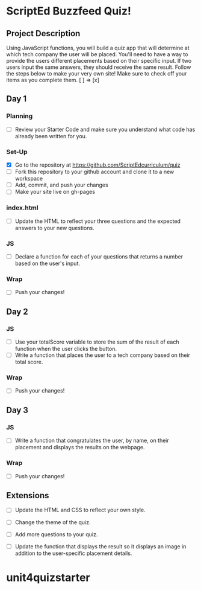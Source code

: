 # ScriptEd Buzzfeed Quiz!

## Project Description
Using JavaScript functions, you will build a quiz  app that will determine at which tech company the user will be placed. You'll need to have a way to provide the users different placements based on their specific input. If two users input the same answers, they should receive the same result. Follow the steps below to make your very own site! 
Make sure to check off your items as you complete them. [ ] => [x]


## Day 1
### Planning
- [ ] Review your Starter Code and make sure you understand what code has already been written for you.
### Set-Up
- [x] Go to the repository at https://github.com/ScriptEdcurriculum/quiz
- [ ] Fork this repository to your github account and clone it to a new workspace
- [ ] Add, commit, and push your changes
- [ ] Make your site live on gh-pages
### index.html
-  [ ] Update the HTML to reflect your three questions and the expected answers to your new questions.
### JS
- [ ] Declare a function for each of your questions that returns a number based on the user's input. 
### Wrap
- [ ] Push your changes!

## Day 2
### JS
- [ ] Use your totalScore variable to store the sum of the result of each function when the user clicks the button.
- [ ] Write a function that places the user to a tech company based on their total score.
### Wrap
- [ ] Push your changes!


## Day 3
### JS
- [ ] Write a function that congratulates the user, by name, on their placement and displays the results on the webpage.

### Wrap
- [ ] Push your changes!

## Extensions
- [ ] Update the HTML and CSS to reflect your own style.
- [ ] Change the theme of the quiz.
- [ ] Add more questions to your quiz.
- [ ] Update the function that displays the result so it displays an image in addition to the user-specific placement details.



# unit4quizstarter